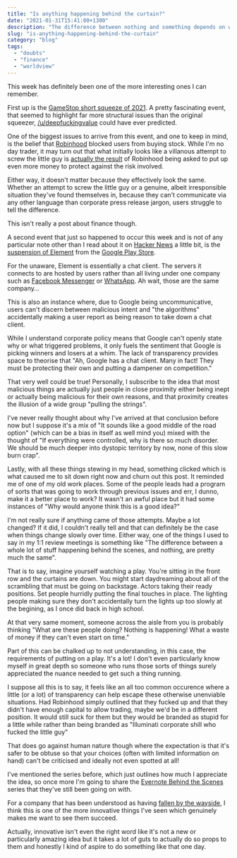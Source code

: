 ```yaml
---
title: "Is anything happening behind the curtain?"
date: "2021-01-31T15:41:00+1300"
description: "The difference between nothing and something depends on whether the curtain has been raised yet"
slug: "is-anything-happening-behind-the-curtain"
category: "blog"
tags:
  - "doubts"
  - "finance"
  - "worldview"
---
```


This week has definitely been one of the more interesting ones I can remember.

First up is the [GameStop short squeeze of 2021](https://en.wikipedia.org/wiki/GameStop_short_squeeze). A pretty fascinating event, that seemed to highlight far more structural issues than the original squeezer, [/u/deepfuckingvalue](https://www.wsj.com/articles/keith-gill-drove-the-gamestop-reddit-mania-he-talked-to-the-journal-11611931696) could have ever predicted.

One of the biggest issues to arrive from this event, and one to keep in mind, is the belief that [Robinhood](https://robinhood.com/us/en/) blocked users from buying stock. While I'm no day trader, it may turn out that what initially looks like a villanous attempt to screw the little guy is [actually the result](https://pca.st/gw6fvzay) of Robinhood being asked to put up even more money to protect against the risk involved.

Either way, it doesn't matter because they effectively look the same. Whether an attempt to screw the little guy or a genuine, albeit irresponsible situation they've found themselves in, because they can't communicate via any other language than corporate press release jargon, users struggle to tell the difference.

This isn't really a post about finance though.

A second event that just so happened to occur this week and is not of any particular note other than I read about it on [Hacker News](https://news.ycombinator.com) a little bit, is the [suspension of Element](https://twitter.com/element_hq/status/1355663753380032512) from the [Google Play Store](https://play.google.com/store).

For the unaware, Element is essentially a chat client. The servers it connects to are hosted by users rather than all living under one company such as [Facebook Messenger](https://messenger.com) or [WhatsApp](https://www.whatsapp.com/). Ah wait, those are the same company...

This is also an instance where, due to Google being uncommunicative, users can't discern between malicious intent and "the algorithms" accidentally making a user report as being reason to take down a chat client.

While I understand corporate policy means that Google can't openly state why or what triggered problems, it only fuels the sentiment that Google is picking winners and losers at a whim. The lack of transparency provides space to theorise that "Ah, Google has a chat client. Many in fact! They must be protecting their own and putting a dampener on competition."

That very well could be true! Personally, I subscribe to the idea that most malicious things are actually just people in close proximity either being inept or actually being malicious for their own reasons, and that proximity creates the illusion of a wide group "pulling the strings".

I've never really thought about why I've arrived at that conclusion before now but I suppose it's a mix of "It sounds like a good middle of the road option" (which can be a bias in itself as well mind you) mixed with the thought of "If everything were controlled, why is there so much disorder. We should be much deeper into dystopic territory by now, none of this slow burn crap".

Lastly, with all these things stewing in my head, something clicked which is what caused me to sit down right now and churn out this post. It reminded me of one of my old work places. Some of the people leads had a program of sorts that was going to work through previous issues and err, I dunno, make it a better place to work? It wasn't an awful place but it had some instances of "Why would anyone think this is a good idea?"

I'm not really sure if anything came of those attempts. Maybe a lot changed? If it did, I couldn't really tell and that can definitely be the case when things change slowly over time. Either way, one of the things I used to say in my 1:1 review meetings is something like "The difference between a whole lot of stuff happening behind the scenes, and nothing, are pretty much the same".

That is to say, imagine yourself watching a play. You're sitting in the front row and the curtains are down. You might start daydreaming about all of the scrambling that must be going on backstage. Actors taking their ready positions. Set people hurridly putting the final touches in place. The lighting people making sure they don't accidentally turn the lights up too slowly at the begining, as I once did back in high school.

At that very same moment, someone across the aisle from you is probably thinking "What are these people doing? Nothing is happening! What a waste of money if they can't even start on time."

Part of this can be chalked up to not understanding, in this case, the requirements of putting on a play. It's a lot! I don't even particularly know myself in great depth so someone who runs those sorts of things surely appreciated the nuance needed to get such a thing running.

I suppose all this is to say, it feels like an all too common occurence where a little (or a lot) of transparency can help escape these otherwise unenviable situations. Had Robinhood simply outlined that they fucked up and that they didn't have enough capital to allow trading, maybe we'd be in a different position. It would still suck for them but they would be branded as stupid for a little while rather than being branded as "Illuminati corporate shill who fucked the little guy"

That does go against human nature though where the expectation is that it's safer to be obtuse so that your choices (often with limited information on hand) can't be criticised and ideally not even spotted at all!

I've mentioned the series before, which just outlines how much I appreciate the idea, so once more I'm going to share the [Evernote Behind the Scenes](https://www.youtube.com/playlist?list=PL4I5cq2DfrSpehLO_71NCjKSZE0nGXIvf) series that they've still been going on with.

For a company that has been understood as having [fallen by the wayside](https://usefyi.com/evernote-history/), I think this is one of the more innovative things I've seen which genuinely makes me want to see them succeed.

Actually, innovative isn't even the right word like it's not a new or particularly amazing idea but it takes a lot of guts to actually do so props to them and honestly I kind of aspire to do something like that one day.
